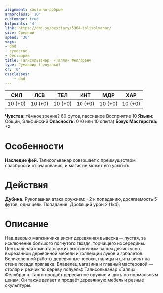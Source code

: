 ```yaml
---
alignment: хаотично-добрый
armorclass: '10'
customnpc: true
hitpoints: '4'
link: https://dnd.su/bestiary/5364-talisolvanar/
size: Средний
speed: '30'
tags:
- dnd
- существо
- бестиарий
title: Талисольванар  «Талли» Феллбранч
type: Гуманоид (полуэльф)
cr: '0'
cssclasses:
    - dnd
---
```



| СИЛ | ЛОВ | ТЕЛ | ИНТ | МДР | ХАР |
|---|---|---|---|---|---|
| 10 (+0) | 10 (+0) | 10 (+0) | 10 (+0) | 10 (+0) | 10 (+0) |
**Чувства:** тёмное зрение? 60 футов, пассивное Восприятие 10
**Языки:** Общий, Эльфийский
**Опасность:** 0 (0 или 10 опыта)
**Бонус Мастерства:** +2


# Особенности
**Наследие фей.** Талисольванар совершает с преимуществом спасброски от очарования, и магия не может его усыпить.


# Действия
**Дубина.** Рукопашная атака оружием: +2 к попаданию, досягаемость 5 футов, одна цель. Попадание: Дробящий урон 2 (1к4).


# Описание
Над дверью магазинчика висит деревянная вывеска — пустая, за исключение большого погнутого гвоздя, торчащего из середины. Центральная комната служит выставочным залом для искусно вырезанной деревянной мебели и коллекции луков и арбалетов. Великолепной работы деревянные посохи, палицы и щиты висят на стене позади прилавка. Владелец магазина и главный мастеровой — столяр и резчик по дереву полуэльф Талисольванар «Талли» Феллбранч. Талли продаёт деревянное оружие и щиты по нормальным ценам. Он также делает и продаёт деревянную мебель и резные скульптуры.